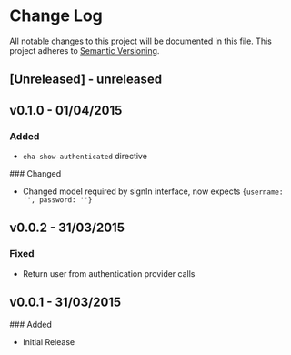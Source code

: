 # Change Log
All notable changes to this project will be documented in this file.
This project adheres to [Semantic Versioning](http://semver.org/).

## [Unreleased] - unreleased

## v0.1.0 - 01/04/2015

### Added
- `eha-show-authenticated` directive

### Changed
- Changed model required by signIn interface, now expects `{username: '', password: ''}`

## v0.0.2 - 31/03/2015

### Fixed
- Return user from authentication provider calls

## v0.0.1 - 31/03/2015

### Added
- Initial Release
